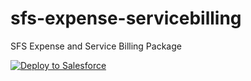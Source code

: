 # sfs-expense-servicebilling

SFS Expense and Service Billing Package

<a href="https://githubsfdeploy.herokuapp.com/?owner=salpatnaik&repo=sfs-expense-servicebilling">
  <img alt="Deploy to Salesforce"
       src="https://raw.githubusercontent.com/afawcett/githubsfdeploy/master/deploy.png">
</a>
